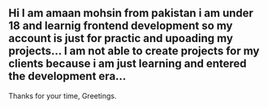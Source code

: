 Hi I am amaan mohsin from pakistan i am under 18 and learnig frontend development so my account is just for practic and upoading my projects...
I am not able to create projects for my clients because i am just learning and entered the development era... 
------------------------------------------------------------------------------------------------------------------------------------------------
Thanks for your time,
Greetings.
